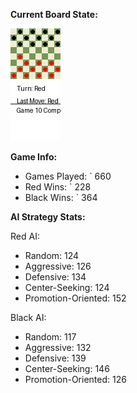 
**Current Board State:**  
<!-- START_GIF -->
![Checkers Game](./checkers_game.gif)
<!-- END_GIF -->

**Game Info:**  
- Games Played: `<!-- GAMES_PLAYED --> 660
- Red Wins: `<!-- RED_WINS --> 228
- Black Wins: `<!-- BLACK_WINS --> 364

<!-- AI_STATS -->
**AI Strategy Stats:**

Red AI:
- Random: 124
- Aggressive: 126
- Defensive: 134
- Center-Seeking: 124
- Promotion-Oriented: 152

Black AI:
- Random: 117
- Aggressive: 132
- Defensive: 139
- Center-Seeking: 146
- Promotion-Oriented: 126
